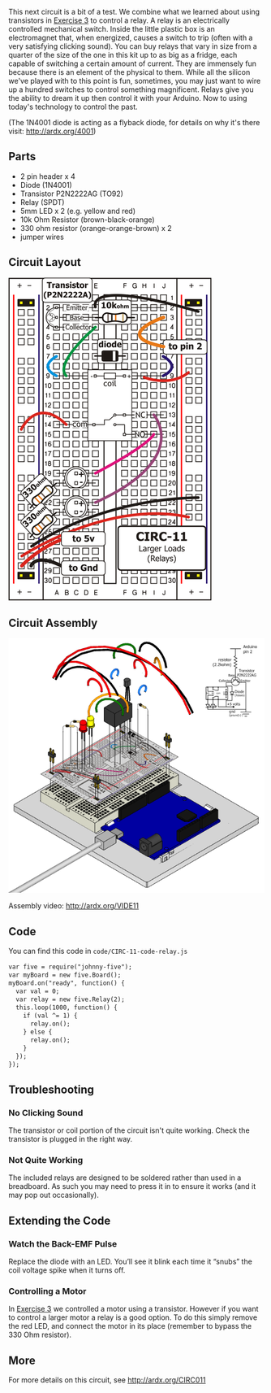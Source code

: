 
This next circuit is a bit of a test. We combine what we learned
about using transistors in [Exercise 3](/exercises/3) to control a relay. A relay is an electrically controlled mechanical switch. Inside the little plastic box is an electromagnet that, when energized, causes a switch to trip (often with a very satisfying clicking sound). You can buy relays that vary in size from a quarter of the size of the one in this kit up to as big as a fridge, each capable of switching a certain amount of current. They are immensely fun because there is an element of the physical to them. While all the silicon we've played with to this point is fun, sometimes, you may just want to wire up a hundred switches to control something magnificent. Relays give you the ability to dream it up then control it with your Arduino. Now to using today's technology to control the past. 

(The 1N4001 diode is acting as a flyback diode, for details on why it's there visit: http://ardx.org/4001)

<a id="parts"></a>
## Parts

* 2 pin header x 4
* Diode (1N4001)
* Transistor P2N2222AG (TO92)
* Relay (SPDT)
* 5mm LED x 2 (e.g. yellow and red)
* 10k Ohm Resistor (brown-black-orange)
* 330 ohm resistor (orange-orange-brown) x 2
* jumper wires

<a id="circuit"></a>
## Circuit Layout
[<img style="max-width:400px" src="../../images/circ/CIRC11-sheet-small.png" alt="Circuit Layout"/>](../../images/circ/CIRC11-sheet.png)

<a id="assembly"></a>
## Circuit Assembly
![Assembly Diagram](../../images/assembly/CIRC-11-3dexploded.png "Assembly Diagram")

Assembly video: http://ardx.org/VIDE11

<a id="code"></a>
## Code

You can find this code in `code/CIRC-11-code-relay.js`

	var five = require("johnny-five");
	var myBoard = new five.Board();
	myBoard.on("ready", function() {
	  var val = 0;
	  var relay = new five.Relay(2);
	  this.loop(1000, function() {
	    if (val ^= 1) {
	      relay.on();
	    } else {
	      relay.on();
	    }
	  });
	});

<a id="troubleshooting"></a>
## Troubleshooting

### No Clicking Sound
The transistor or coil portion of the circuit isn't quite working. Check the transistor is plugged in the right way.

### Not Quite Working
The included relays are designed to be soldered rather than used in a breadboard. As such you may need to press it in to ensure it works (and it may pop out occasionally).

<a id="extending"></a>
## Extending the Code

### Watch the Back-EMF Pulse
Replace the diode with an LED. You’ll see it blink each time it “snubs” the coil voltage spike when it turns off.

### Controlling a Motor
In [Exercise 3](/exercises/3) we controlled a motor using a transistor. However if you want to control a larger motor a relay is a good option. To do this simply remove the red LED, and connect the motor in its place (remember to bypass the 330 Ohm resistor).

<a id="more"></a>
## More
For more details on this circuit, see http://ardx.org/CIRC011
